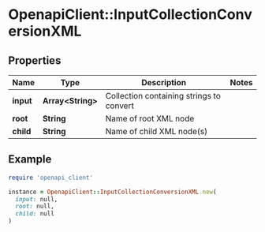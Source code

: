 # OpenapiClient::InputCollectionConversionXML

## Properties

| Name | Type | Description | Notes |
| ---- | ---- | ----------- | ----- |
| **input** | **Array&lt;String&gt;** | Collection containing strings to convert |  |
| **root** | **String** | Name of root XML node |  |
| **child** | **String** | Name of child XML node(s) |  |

## Example

```ruby
require 'openapi_client'

instance = OpenapiClient::InputCollectionConversionXML.new(
  input: null,
  root: null,
  child: null
)
```

